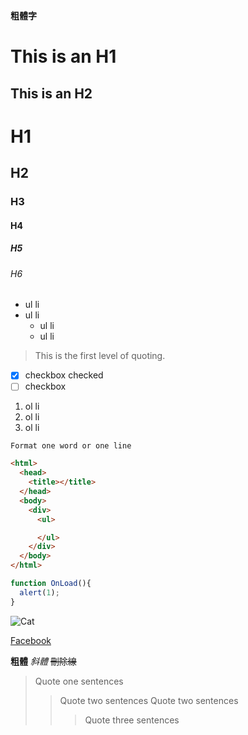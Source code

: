 **粗體字**

This is an H1 
=============

This is an H2
-------------

# H1
## H2
### H3
#### H4
##### H5
###### H6

* ul li
* ul li
  * ul li
  * ul li
  
> This is the first level of quoting.

- [x] checkbox checked
- [ ] checkbox

1. ol li
2. ol li
3. ol li

`Format one word or one line`

```html
<html>
  <head>
    <title></title>
  </head>
  <body>
    <div>
      <ul>

      </ul>
    </div>
  </body>
</html>
```

```js
function OnLoad(){
  alert(1);
}
```

![Cat](http://provectapet.com/wp-content/uploads/2017/02/provecta-for-pets-gray-cat_opt.jpg)

[Facebook](http://www.facebook.com)

**粗體**
_斜體_
~~刪除線~~

>Quote one sentences
>>Quote two sentences
>>Quote two sentences
>>>Quote three sentences
